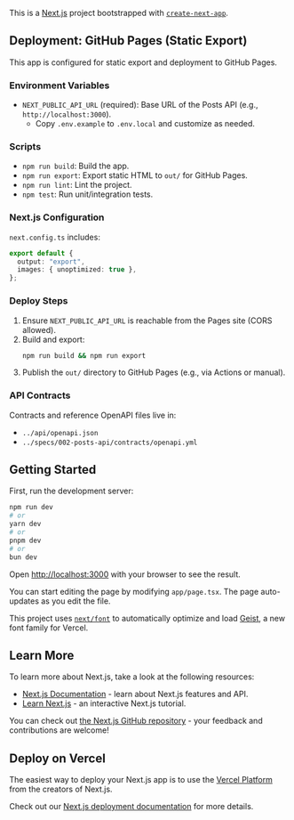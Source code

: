 This is a [Next.js](https://nextjs.org) project bootstrapped with [`create-next-app`](https://nextjs.org/docs/app/api-reference/cli/create-next-app).

## Deployment: GitHub Pages (Static Export)

This app is configured for static export and deployment to GitHub Pages.

### Environment Variables

- `NEXT_PUBLIC_API_URL` (required): Base URL of the Posts API (e.g., `http://localhost:3000`).
  - Copy `.env.example` to `.env.local` and customize as needed.

### Scripts

- `npm run build`: Build the app.
- `npm run export`: Export static HTML to `out/` for GitHub Pages.
- `npm run lint`: Lint the project.
- `npm test`: Run unit/integration tests.

### Next.js Configuration

`next.config.ts` includes:

```ts
export default {
  output: "export",
  images: { unoptimized: true },
};
```

### Deploy Steps

1. Ensure `NEXT_PUBLIC_API_URL` is reachable from the Pages site (CORS allowed).
2. Build and export:
   ```bash
   npm run build && npm run export
   ```
3. Publish the `out/` directory to GitHub Pages (e.g., via Actions or manual).

### API Contracts

Contracts and reference OpenAPI files live in:

- `../api/openapi.json`
- `../specs/002-posts-api/contracts/openapi.yml`

## Getting Started

First, run the development server:

```bash
npm run dev
# or
yarn dev
# or
pnpm dev
# or
bun dev
```

Open [http://localhost:3000](http://localhost:3000) with your browser to see the result.

You can start editing the page by modifying `app/page.tsx`. The page auto-updates as you edit the file.

This project uses [`next/font`](https://nextjs.org/docs/app/building-your-application/optimizing/fonts) to automatically optimize and load [Geist](https://vercel.com/font), a new font family for Vercel.

## Learn More

To learn more about Next.js, take a look at the following resources:

- [Next.js Documentation](https://nextjs.org/docs) - learn about Next.js features and API.
- [Learn Next.js](https://nextjs.org/learn) - an interactive Next.js tutorial.

You can check out [the Next.js GitHub repository](https://github.com/vercel/next.js) - your feedback and contributions are welcome!

## Deploy on Vercel

The easiest way to deploy your Next.js app is to use the [Vercel Platform](https://vercel.com/new?utm_medium=default-template&filter=next.js&utm_source=create-next-app&utm_campaign=create-next-app-readme) from the creators of Next.js.

Check out our [Next.js deployment documentation](https://nextjs.org/docs/app/building-your-application/deploying) for more details.
